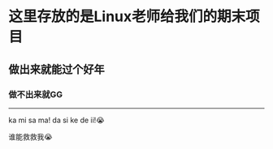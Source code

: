# 这里存放的是Linux老师给我们的期末项目

## 做出来就能过个好年

### 做不出来就GG

<hr />

ka mi sa ma! da si ke de ii!:sob:

谁能救救我:sob:


